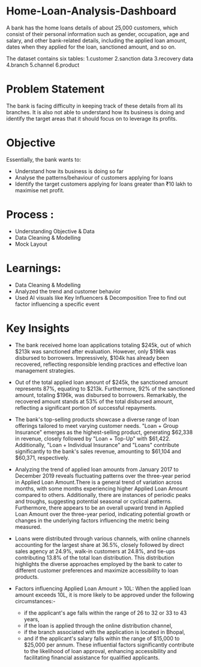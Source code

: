 # Home-Loan-Analysis-Dashboard

A bank has the home loans details of about 25,000 customers, which consist of their personal information such as gender, occupation, age and salary, and other bank-related details, including the applied loan amount, dates when they applied for the loan, sanctioned amount, and so on. 

The dataset contains six tables: 
1.customer 
2.sanction data 
3.recovery data 
4.branch 
5.channel 
6.product

# Problem Statement

The bank is facing difficulty in keeping track of these details from all its branches. It is also not able to understand how its business is doing and identify the target areas that it should focus on to leverage its profits.

# Objective
Essentially, the bank wants to:
- Understand how its business is doing so far
- Analyse the patterns/behaviour of customers applying for loans
- Identify the target customers applying for loans greater than ₹10 lakh to maximise net profit.


# Process :
- Understanding Objective & Data
- Data Cleaning & Modelling
- Mock Layout

# Learnings:
- Data Cleaning & Modelling
- Analyzed the trend and customer behavior
- Used AI visuals like Key Influencers & Decomposition Tree to find out factor influencing a specific event

# Key Insights

- The bank received home loan applications totaling $245k, out of which $213k was sanctioned after evaluation. However, only $196k was disbursed to borrowers. Impressively, $104k has already been recovered, 
reflecting responsible lending practices and effective loan management strategies.
  
- Out of the total applied loan amount of $245k, the sanctioned amount represents 87%, equating to $213k. Furthermore, 92% of the sanctioned amount, totaling $196k, was disbursed to borrowers. Remarkably, the 
recovered amount stands at 53% of the total disbursed amount, reflecting a significant portion of successful repayments.
  
- The bank's top-selling products showcase a diverse range of loan offerings tailored to meet varying customer needs. "Loan + Group Insurance" emerges as the highest-selling product, generating $62,338 in revenue, closely followed by "Loan + Top-Up" with $61,422. Additionally, "Loan + Individual Insurance" and "Loans" contribute significantly to the bank's sales revenue, amounting to $61,104 and $60,371, respectively.

- Analyzing the trend of applied loan amounts from January 2017 to December 2019 reveals fluctuating patterns over the three-year period in Applied Loan Amount.There is a general trend of variation across months, with some months experiencing higher Applied Loan Amount compared to others. Additionally, there are instances of periodic peaks and troughs, suggesting potential seasonal or cyclical patterns. Furthermore, there appears to be an overall upward trend in Applied Loan Amount over the three-year period, indicating potential growth or changes in the underlying factors influencing the metric being measured.

- Loans were distributed through various channels, with online channels accounting for the largest share at 36.5%, closely followed by direct sales agency at 24.9%, walk-in customers at 24.8%, and tie-ups contributing 13.8% of the total loan distribution. This distribution highlights the diverse approaches employed by the bank to cater to different customer preferences and maximize accessibility to loan products.

- Factors influencing Applied Loan Amount > 10L:
   When the applied loan amount exceeds 10L, it is more likely to be approved under the following circumstances:-
  - if the applicant's age falls within the range of 26 to 32 or 33 to 43 years,
  - if the loan is applied through the online distribution channel,
  - if the branch associated with the application is located in Bhopal,
  - and if the applicant's salary falls within the range of $15,000 to $25,000 per annum.
 These influential factors significantly contribute to the likelihood of loan approval, enhancing accessibility and facilitating financial assistance for qualified applicants.

